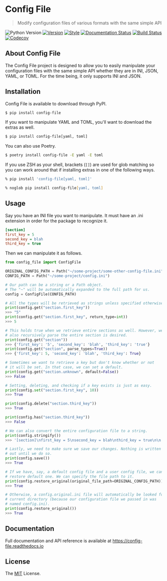 # Config File

> Modify configuration files of various formats with the same simple API

![Python Version](https://img.shields.io/pypi/pyversions/config-file.svg)
[![Version](https://img.shields.io/pypi/v/config-file)](https://pypi.org/project/config-file/)
[![Style](https://img.shields.io/badge/code%20style-black-000000.svg)](https://pypi.org/project/black/)
[![Documentation Status](https://readthedocs.org/projects/config-file/badge/?version=latest)](https://config-file.readthedocs.io/en/latest/?badge=latest)
[![Build Status](https://github.com/eugenetriguba/config-file/workflows/python%20package%20CI/badge.svg?branch=master)](https://github.com/eugenetriguba/config-file/actions/)
[![Codecov](https://codecov.io/gh/eugenetriguba/config-file/graph/badge.svg)](https://codecov.io/gh/eugenetriguba/config-file)

## About Config File

The Config File project is designed to allow you to easily manipulate your
configuration files with the same simple API whether they are in INI,
JSON, YAML, or TOML. For the time being, it only supports INI and JSON.

## Installation

Config File is available to download through PyPI.

```bash
$ pip install config-file
```

If you want to manipulate YAML and TOML, you'll want to download the extras as well.

```bash
$ pip install config-file[yaml, toml]
```

You can also use Poetry.

```bash
$ poetry install config-file -E yaml -E toml
```

If you use ZSH as your shell, brackets (`[]`) are used for glob matching
so you can work around that if installing extras in one of the following
ways.

```zsh
% pip install 'config-file[yaml, toml]'
```

```zsh
% noglob pip install config-file[yaml, toml]
```

## Usage

Say you have an INI file you want to manipulate. It must have an .ini
extension in order for the package to recognize it.

```ini
[section]
first_key = 5
second_key = blah
third_key = true
```

Then we can manipulate it as follows.

```python
from config_file import ConfigFile

ORIGINAL_CONFIG_PATH = Path("~/some-project/some-other-config-file.ini")
CONFIG_PATH = Path("~/some-project/config.ini")

# Our path can be a string or a Path object.
# The "~" will be automatically expanded to the full path for us.
config = ConfigFile(CONFIG_PATH)

# All the types will be retrieved as strings unless specified otherwise.
print(config.get("section.first_key"))
>>> "5"
print(config.get("section.first_key", return_type=int))
>>> 5

# This holds true when we retrieve entire sections as well. However, we can
# also recursively parse the entire section is desired.
print(config.get("section"))
>>> {'first_key': '5', 'second_key': 'blah', 'third_key': 'true'}
print(config.get("section", parse_types=True))
>>> {'first_key': 5, 'second_key': 'blah', 'third_key': True}

# Sometimes we want to retrieve a key but don't know whether or not
# it will be set. In that case, we can set a default.
print(config.get("section.unknown", default=False))
>>> False

# Setting, deleting, and checking if a key exists is just as easy.
print(config.set("section.first_key", 10))
>>> True

print(config.delete("section.third_key"))
>>> True

print(config.has("section.third_key"))
>>> False

# We can also convert the entire configuration file to a string.
print(config.stringify())
>>> '[section]\nfirst_key = 5\nsecond_key = blah\nthird_key = true\n\n'

# Lastly, we need to make sure we save our changes. Nothing is written
# out until we do so.
print(config.save())
>>> True

# If we have, say, a default config file and a user config file, we can easily
# restore default one. We can specify the file path to it.
print(config.restore_original(original_file_path=ORIGINAL_CONFIG_PATH))
>>> True

# Otherwise, a config.original.ini file will automatically be looked for in the
# current directory (because our configuration file we passed in was
# named config.ini).
print(config.restore_original())
>>> True
```

## Documentation

Full documentation and API reference is available at https://config-file.readthedocs.io

## License

The [MIT](https://github.com/eugenetriguba/config-file/blob/master/LICENSE) License.
